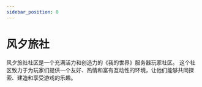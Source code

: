 ```yaml
---
sidebar_position: 0
---
```


# 风夕旅社


风夕旅社社区是一个充满活力和创造力的《我的世界》服务器玩家社区。
这个社区致力于为玩家们提供一个友好、热情和富有互动性的环境，让他们能够共同探索、建造和享受游戏的乐趣。

